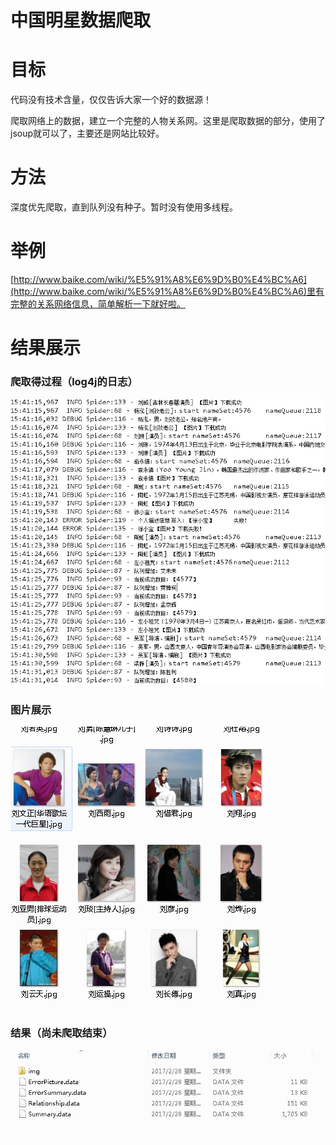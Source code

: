 # 中国明星数据爬取

# 目标

代码没有技术含量，仅仅告诉大家一个好的数据源！

爬取网络上的数据，建立一个完整的人物关系网。这里是爬取数据的部分，使用了jsoup就可以了，主要还是网站比较好。


# 方法

深度优先爬取，直到队列没有种子。暂时没有使用多线程。


# 举例

[http://www.baike.com/wiki/%E5%91%A8%E6%9D%B0%E4%BC%A6](http://www.baike.com/wiki/%E5%91%A8%E6%9D%B0%E4%BC%A6)里有完整的关系网络信息，简单解析一下就好啦。

# 结果展示

### 爬取得过程（log4j的日志）

![](/img/img1.png)

### 图片展示 

![](/img/img2.png)

### 结果（尚未爬取结束）
![](/img/img3.png)


